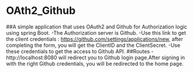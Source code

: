# OAth2_Github
##A simple application that uses OAuth2 and Github for Authorization logic using spring Boot.
-The Authorization server is Github.
-Use this link to get the client credentials : https://github.com/settings/applications/new, after completing the form, you will get the ClientID and the ClientSecret.
-Use these credentials to get the access to Github API.
##Routes
-http://localhost:8080 will redirect you to Github login page.After signing in with the right Github credentials, you will be redirected to the home page.
